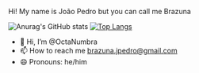 Hi! My name is João Pedro but you can call me Brazuna

![Anurag's GitHub stats](https://github-readme-stats.vercel.app/api?username=OctaNumbra&show_icons=true&theme=gruvbox_light)
[![Top Langs](https://github-readme-stats.vercel.app/api/top-langs/?username=OctaNumbra&theme=gruvbox_light)](https://github.com/anuraghazra/github-readme-stats)

- 👋 Hi, I’m @OctaNumbra
- 📫 How to reach me brazuna.jpedro@gmail.com
- 😄 Pronouns: he/him

<!---
OctaNumbra/OctaNumbra is a ✨ special ✨ repository because its `README.md` (this file) appears on your GitHub profile.
You can click the Preview link to take a look at your changes.
--->
